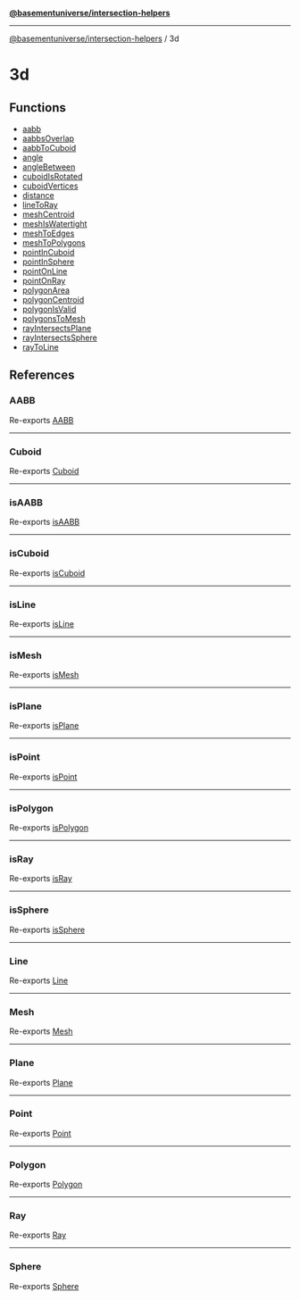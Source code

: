 [**@basementuniverse/intersection-helpers**](../README.md)

***

[@basementuniverse/intersection-helpers](../README.md) / 3d

# 3d

## Functions

- [aabb](functions/aabb.md)
- [aabbsOverlap](functions/aabbsOverlap.md)
- [aabbToCuboid](functions/aabbToCuboid.md)
- [angle](functions/angle.md)
- [angleBetween](functions/angleBetween.md)
- [cuboidIsRotated](functions/cuboidIsRotated.md)
- [cuboidVertices](functions/cuboidVertices.md)
- [distance](functions/distance.md)
- [lineToRay](functions/lineToRay.md)
- [meshCentroid](functions/meshCentroid.md)
- [meshIsWatertight](functions/meshIsWatertight.md)
- [meshToEdges](functions/meshToEdges.md)
- [meshToPolygons](functions/meshToPolygons.md)
- [pointInCuboid](functions/pointInCuboid.md)
- [pointInSphere](functions/pointInSphere.md)
- [pointOnLine](functions/pointOnLine.md)
- [pointOnRay](functions/pointOnRay.md)
- [polygonArea](functions/polygonArea.md)
- [polygonCentroid](functions/polygonCentroid.md)
- [polygonIsValid](functions/polygonIsValid.md)
- [polygonsToMesh](functions/polygonsToMesh.md)
- [rayIntersectsPlane](functions/rayIntersectsPlane.md)
- [rayIntersectsSphere](functions/rayIntersectsSphere.md)
- [rayToLine](functions/rayToLine.md)

## References

### AABB

Re-exports [AABB](types/type-aliases/AABB.md)

***

### Cuboid

Re-exports [Cuboid](types/type-aliases/Cuboid.md)

***

### isAABB

Re-exports [isAABB](types/functions/isAABB.md)

***

### isCuboid

Re-exports [isCuboid](types/functions/isCuboid.md)

***

### isLine

Re-exports [isLine](types/functions/isLine.md)

***

### isMesh

Re-exports [isMesh](types/functions/isMesh.md)

***

### isPlane

Re-exports [isPlane](types/functions/isPlane.md)

***

### isPoint

Re-exports [isPoint](types/functions/isPoint.md)

***

### isPolygon

Re-exports [isPolygon](types/functions/isPolygon.md)

***

### isRay

Re-exports [isRay](types/functions/isRay.md)

***

### isSphere

Re-exports [isSphere](types/functions/isSphere.md)

***

### Line

Re-exports [Line](types/type-aliases/Line.md)

***

### Mesh

Re-exports [Mesh](types/type-aliases/Mesh.md)

***

### Plane

Re-exports [Plane](types/type-aliases/Plane.md)

***

### Point

Re-exports [Point](types/type-aliases/Point.md)

***

### Polygon

Re-exports [Polygon](types/type-aliases/Polygon.md)

***

### Ray

Re-exports [Ray](types/type-aliases/Ray.md)

***

### Sphere

Re-exports [Sphere](types/type-aliases/Sphere.md)

